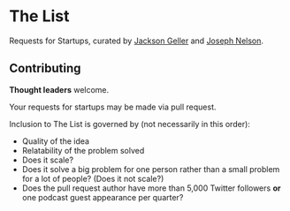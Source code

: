 # The List

Requests for Startups, curated by [Jackson Geller](https://github.com/jaxgeller) and [Joseph Nelson](https://twitter.com/josephofiowa).


## Contributing

**Thought leaders** welcome. 

Your requests for startups may be made via pull request.

Inclusion to The List is governed by (not necessarily in this order):

- Quality of the idea 
- Relatability of the problem solved
- Does it scale?
- Does it solve a big problem for one person rather than a small problem for a lot of people? (Does it not scale?)
- Does the pull request author have more than 5,000 Twitter followers **or** one podcast guest appearance per quarter?

